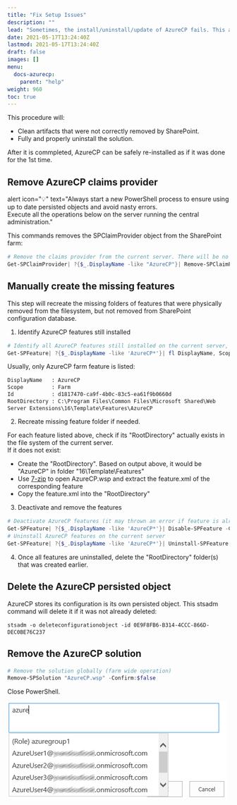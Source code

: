 ```yaml
---
title: "Fix Setup Issues"
description: ""
lead: "Sometimes, the install/uninstall/update of AzureCP fails. This article will guide through the steps to clean this."
date: 2021-05-17T13:24:40Z
lastmod: 2021-05-17T13:24:40Z
draft: false
images: []
menu: 
  docs-azurecp:
    parent: "help"
weight: 960
toc: true
---
```


This procedure will:

- Clean artifacts that were not correctly removed by SharePoint.
- Fully and properly uninstall the solution.

After it is commpleted, AzureCP can be safely re-installed as if it was done for the 1st time.

## Remove AzureCP claims provider

alert icon="💡" text="Always start a new PowerShell process to ensure using up to date persisted objects and avoid nasty errors.<br>Execute all the operations below on the server running the central administration." 

This commands removes the SPClaimProvider object from the SharePoint farm:

```powershell
# Remove the claims provider from the current server. There will be no confirmation on the remove
Get-SPClaimProvider| ?{$_.DisplayName -like "AzureCP"}| Remove-SPClaimProvider
```

## Manually create the missing features

This step will recreate the missing folders of features that were physically removed from the filesystem, but not removed from SharePoint configuration database.

1. Identify AzureCP features still installed

```powershell
# Identify all AzureCP features still installed on the current server, that need to be manually uninstalled
Get-SPFeature| ?{$_.DisplayName -like 'AzureCP*'}| fl DisplayName, Scope, Id, RootDirectory
```

Usually, only AzureCP farm feature is listed:

```text
DisplayName   : AzureCP
Scope         : Farm
Id            : d1817470-ca9f-4b0c-83c5-ea61f9b0660d
RootDirectory : C:\Program Files\Common Files\Microsoft Shared\Web Server Extensions\16\Template\Features\AzureCP
```

2. Recreate missing feature folder if needed.

For each feature listed above, check if its "RootDirectory" actually exists in the file system of the current server.  
If it does not exist:

* Create the "RootDirectory". Based on output above, it would be "AzureCP" in folder "16\Template\Features"
* Use [7-zip](http://www.7-zip.org/) to open AzureCP.wsp and extract the feature.xml of the corresponding feature
* Copy the feature.xml into the "RootDirectory"

3. Deactivate and remove the features

```powershell
# Deactivate AzureCP features (it may thrown an error if feature is already deactivated)
Get-SPFeature| ?{$_.DisplayName -like 'AzureCP*'}| Disable-SPFeature -Confirm:$false
# Uninstall AzureCP features on the current server
Get-SPFeature| ?{$_.DisplayName -like 'AzureCP*'}| Uninstall-SPFeature -Confirm:$false
```

4. Once all features are uninstalled, delete the "RootDirectory" folder(s) that was created earlier.

## Delete the AzureCP persisted object

AzureCP stores its configuration is its own persisted object. This stsadm command will delete it if it was not already deleted:

```
stsadm -o deleteconfigurationobject -id 0E9F8FB6-B314-4CCC-866D-DEC0BE76C237
```

## Remove the AzureCP solution

```powershell
# Remove the solution globally (farm wide operation)
Remove-SPSolution "AzureCP.wsp" -Confirm:$false
```

Close PowerShell.  

![Image](assets/images/people-picker-EntraCP.png)
